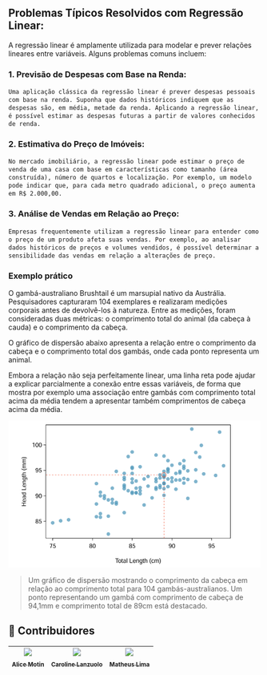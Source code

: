 ## **Problemas Típicos Resolvidos com Regressão Linear:**

A regressão linear é amplamente utilizada para modelar e prever relações lineares entre variáveis. Alguns problemas comuns incluem:

### 1. **Previsão de Despesas com Base na Renda:**
    
    Uma aplicação clássica da regressão linear é prever despesas pessoais com base na renda. Suponha que dados históricos indiquem que as despesas são, em média, metade da renda. Aplicando a regressão linear, é possível estimar as despesas futuras a partir de valores conhecidos de renda.
    
### 2. **Estimativa do Preço de Imóveis:**
    
    No mercado imobiliário, a regressão linear pode estimar o preço de venda de uma casa com base em características como tamanho (área construída), número de quartos e localização. Por exemplo, um modelo pode indicar que, para cada metro quadrado adicional, o preço aumenta em R$ 2.000,00.
    
### 3. **Análise de Vendas em Relação ao Preço:**
    
    Empresas frequentemente utilizam a regressão linear para entender como o preço de um produto afeta suas vendas. Por exemplo, ao analisar dados históricos de preços e volumes vendidos, é possível determinar a sensibilidade das vendas em relação a alterações de preço.
    

### Exemplo prático

O gambá-australiano Brushtail é um marsupial nativo da Austrália. Pesquisadores capturaram 104 exemplares e realizaram medições corporais antes de devolvê-los à natureza. Entre as medições, foram consideradas duas métricas: o comprimento total do animal (da cabeça à cauda) e o comprimento da cabeça.

O gráfico de dispersão abaixo apresenta a relação entre o comprimento da cabeça e o comprimento total dos gambás, onde cada ponto representa um animal. 

Embora a relação não seja perfeitamente linear, uma linha reta pode ajudar a explicar parcialmente a conexão entre essas variáveis, de forma que mostra por exemplo uma associação entre gambás com comprimento total acima da média tendem a apresentar também comprimentos de cabeça acima da média.

![image.png](../../figures/possum_graph_image.png)

> Um gráfico de dispersão mostrando o comprimento da cabeça em relação ao comprimento total para 104 gambás-australianos. Um ponto representando um gambá com comprimento de cabeça de 94,1mm e comprimento total de 89cm está destacado.

## 👾 **Contribuidores**  
| [<img loading="lazy" src="https://avatars.githubusercontent.com/u/112569754?v=4" width=115><br><sub>Alice Motin</sub>](https://github.com/AliceMotin) |  [<img loading="lazy" src="https://avatars.githubusercontent.com/u/147776134?v=4" width=115><br><sub>Caroline Lanzuolo</sub>](https://github.com/carol-lanzu) | [<img loading="lazy" src="https://avatars.githubusercontent.com/u/49369639?v=4" width=115><br><sub>Matheus Lima</sub>](https://github.com/matheus1103) | 
| :---: | :---: | :---: |
